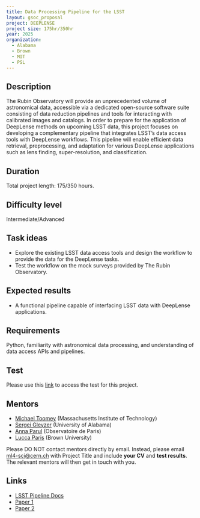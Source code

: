 ```yaml
---
title: Data Processing Pipeline for the LSST
layout: gsoc_proposal
project: DEEPLENSE
project size: 175hr/350hr
year: 2025
organization:
  - Alabama
  - Brown
  - MIT
  - PSL
---
```


## Description

The Rubin Observatory will provide an unprecedented volume of astronomical data, accessible via a dedicated open-source software suite consisting of data reduction pipelines and tools for interacting with calibrated images and catalogs. In order to prepare for the application of DeepLense methods on upcoming LSST data, this project focuses on developing a complementary pipeline that integrates LSST’s data access tools with DeepLense workflows. This pipeline will enable efficient data retrieval, preprocessing, and adaptation for various DeepLense applications such as lens finding, super-resolution, and classification.

## Duration

Total project length: 175/350 hours.

## Difficulty level

Intermediate/Advanced

## Task ideas
 * Explore the existing LSST data access tools and design the workflow to provide the data for the DeepLense tasks.
 * Test the workflow on the mock surveys provided by The Rubin Observatory.

## Expected results
 *  A functional pipeline capable of interfacing LSST data with DeepLense applications.

## Requirements
Python, familiarity with astronomical data processing, and understanding of data access APIs and pipelines.

## Test
Please use this [link](https://docs.google.com/document/d/1a-5JiHph3K59gV3-kEZWzKYTFMvDeYiJvoE0U2I4x0w/edit?usp=sharing) to access the test for this project.

## Mentors
  * [Michael Toomey](mailto:ml4-sci@cern.ch) (Massachusetts Institute of Technology)
  * [Sergei Gleyzer](mailto:ml4-sci@cern.ch) (University of Alabama)
  * [Anna Parul](mailto:ml4-sci@cern.ch) (Observatoire de Paris)
  * [Lucca Paris](mailto:ml4-sci@cern.ch) (Brown University)

Please DO NOT contact mentors directly by email. Instead, please email [ml4-sci@cern.ch](mailto:ml4-sci@cern.ch) with Project Title and include **your CV** and **test results**. The relevant mentors will then get in touch with you. 


## Links
  * [LSST Pipeline Docs](https://pipelines.lsst.io)
  * [Paper 1](https://arxiv.org/abs/2008.12731)
  * [Paper 2](https://arxiv.org/abs/1909.07346)
